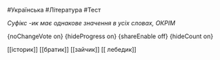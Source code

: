 #Українська #Література #Тест

*Суфікс -ик має однакове значення в усіх словах, ОКРІМ*

{noChangeVote on}
{hideProgress on}
{shareEnable off}
{hideCount on}

[[історик]]
[[братик]]
[[зайчик]]
[[ лебедик]]

